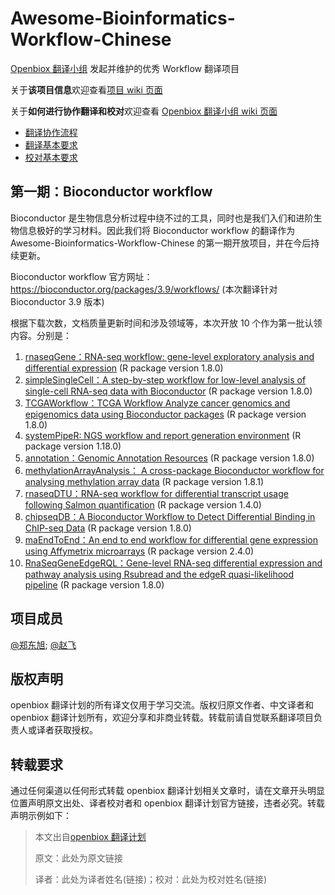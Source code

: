 # Awesome-Bioinformatics-Workflow-Chinese

[Openbiox 翻译小组](https://github.com/openbiox/openbiox-Translation) 发起并维护的优秀 Workflow 翻译项目

关于**该项目信息**欢迎查看[项目 wiki 页面](https://github.com/openbiox/Awesome-Bioinformatics-Workflow-Chinese/wiki)

关于**如何进行协作翻译和校对**欢迎查看 [Openbiox 翻译小组 wiki 页面](https://github.com/openbiox/openbiox-Translation/wiki)

- [翻译协作流程](https://github.com/openbiox/openbiox-Translation/wiki/%E7%BF%BB%E8%AF%91%E5%8D%8F%E4%BD%9C%E6%B5%81%E7%A8%8B-v1)
- [翻译基本要求](https://github.com/openbiox/openbiox-Translation/wiki/%E7%BF%BB%E8%AF%91%E5%9F%BA%E6%9C%AC%E8%A6%81%E6%B1%82-v1)
- [校对基本要求](https://github.com/openbiox/openbiox-Translation/wiki/%E6%A0%A1%E5%AF%B9%E5%9F%BA%E6%9C%AC%E8%A6%81%E6%B1%82-v1)

## 第一期：Bioconductor workflow

Bioconductor 是生物信息分析过程中绕不过的工具，同时也是我们入们和进阶生物信息极好的学习材料。因此我们将 Bioconductor workflow 的翻译作为 Awesome-Bioinformatics-Workflow-Chinese 的第一期开放项目，并在今后持续更新。

Bioconductor workflow 官方网址：https://bioconductor.org/packages/3.9/workflows/ (本次翻译针对 Bioconductor 3.9 版本)

根据下载次数，文档质量更新时间和涉及领域等，本次开放 10 个作为第一批认领内容。分别是：

1. [rnaseqGene：RNA-seq workflow: gene-level exploratory analysis and differential expression](https://bioconductor.org/packages/rnaseqGene/) (R package version 1.8.0)
2. [simpleSingleCell：A step-by-step workflow for low-level analysis of single-cell RNA-seq data with Bioconductor](https://www.bioconductor.org/help/workflows/simpleSingleCell/) (R package version 1.8.0)
3. [TCGAWorkflow：TCGA Workflow Analyze cancer genomics and epigenomics data using Bioconductor packages](https://www.bioconductor.org/packages/TCGAWorkflow/) (R package version 1.8.0)
4. [systemPipeR: NGS workflow and report generation environment](https://www.bioconductor.org/packages/systemPipeR/) (R package version 1.18.0)
5. [annotation：Genomic Annotation Resources](https://www.bioconductor.org/packages/annotation/) (R package version 1.8.0)
6. [methylationArrayAnalysis： A cross-package Bioconductor workflow for analysing methylation array data](https://www.bioconductor.org/packages/methylationArrayAnalysis) (R package version 1.8.1)
7. [rnaseqDTU：RNA-seq workflow for differential transcript usage following Salmon quantification](https://bioconductor.org/packages/rnaseqDTU/) (R package version 1.4.0)
8. [chipseqDB：A Bioconductor Workflow to Detect Differential Binding in ChIP-seq Data](https://www.bioconductor.org/packages/chipseqDB/) (R package version 1.8.0)
9. [maEndToEnd：An end to end workflow for differential gene expression using Affymetrix microarrays](https://www.bioconductor.org/packages/maEndToEnd/) (R package version 2.4.0)
10. [RnaSeqGeneEdgeRQL：Gene-level RNA-seq differential expression and pathway analysis using Rsubread and the edgeR quasi-likelihood pipeline](https://www.bioconductor.org/packages/RnaSeqGeneEdgeRQL/) (R package version 1.8.0)

## 项目成员

[@郑东旭](https://github.com/dongxuzheng); [@赵飞](https://github.com/fei0810)

## 版权声明

openbiox 翻译计划的所有译文仅用于学习交流。版权归原文作者、中文译者和 openbiox 翻译计划所有，欢迎分享和非商业转载。转载前请自觉联系翻译项目负责人或译者获取授权。

## 转载要求

通过任何渠道以任何形式转载 openbiox 翻译计划相关文章时，请在文章开头明显位置声明原文出处、译者校对者和 openbiox 翻译计划官方链接，违者必究。转载声明示例如下：

> 本文出自[openbiox 翻译计划](https://github.com/openbiox/openbiox-Translation)
>
> 原文：此处为原文链接
>
> 译者：此处为译者姓名(链接)；校对：此处为校对姓名(链接)
